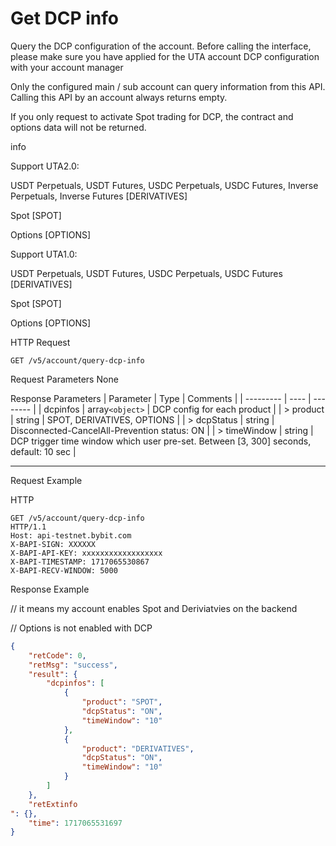 # Get DCP info

Query the DCP configuration of the account. Before calling the interface, please make sure you have applied for the UTA account DCP configuration with your account manager

Only the configured main / sub account can query information from this API. Calling this API by an account always returns empty.

If you only request to activate Spot trading for DCP, the contract and options data will not be returned.

info

Support UTA2.0:

USDT Perpetuals, USDT Futures, USDC Perpetuals, USDC Futures, Inverse Perpetuals, Inverse Futures [DERIVATIVES]

Spot [SPOT]

Options [OPTIONS]

Support UTA1.0:

USDT Perpetuals, USDT Futures, USDC Perpetuals, USDC Futures [DERIVATIVES]

Spot [SPOT]

Options [OPTIONS]

HTTP Request
```http
GET /v5/account/query-dcp-info
```

Request Parameters
None



Response Parameters
| Parameter | Type | Comments |
| --------- | ---- | -------- |
| dcpinfos | array`<object>` | DCP config for each product |
| > product | string | SPOT, DERIVATIVES, OPTIONS |
| > dcpStatus | string | Disconnected-CancelAll-Prevention status: ON |
| > timeWindow | string | DCP trigger time window which user pre-set. Between [3, 300] seconds, default: 10 sec |

---

Request Example

HTTP
  
```http
GET /v5/account/query-dcp-info
HTTP/1.1
Host: api-testnet.bybit.com
X-BAPI-SIGN: XXXXXX
X-BAPI-API-KEY: xxxxxxxxxxxxxxxxxx
X-BAPI-TIMESTAMP: 1717065530867
X-BAPI-RECV-WINDOW: 5000
```

Response Example

// it means my account enables Spot and Deriviatvies on the backend

// Options is not enabled with DCP
```json
{
    "retCode": 0,
    "retMsg": "success",
    "result": {
        "dcpinfos": [
            {
                "product": "SPOT",
                "dcpStatus": "ON",
                "timeWindow": "10"
            },
            {
                "product": "DERIVATIVES",
                "dcpStatus": "ON",
                "timeWindow": "10"
            }
        ]
    },
    "retExtinfo
": {},
    "time": 1717065531697
}
```


